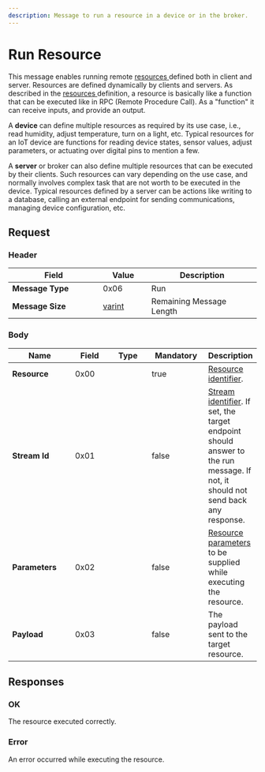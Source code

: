 ```yaml
---
description: Message to run a resource in a device or in the broker.
---
```


# Run Resource

This message enables running remote [resources ](../definitions.md#resources)defined both in client and server. Resources are defined dynamically by clients and servers. As described in the [resources ](../definitions.md#resources)definition, a resource is basically like a function that can be executed like in RPC (Remote Procedure Call). As a "function" it can receive inputs, and provide an output.&#x20;

A **device** can define multiple resources as required by its use case, i.e., read humidity, adjust temperature, turn on a light, etc.  Typical resources for an IoT device are functions for reading device states, sensor values, adjust parameters, or actuating over digital pins to mention a few.

A **server** or broker can also define multiple resources that can be executed by their clients. Such resources can vary depending on the use case, and normally involves complex task that are not worth to be executed in the device. Typical resources defined by a server can be actions like writing to a database, calling an external endpoint for sending communications, managing device configuration, etc.

## Request

### Header

<table><thead><tr><th width="168">Field</th><th width="82.33333333333331">Value</th><th>Description</th></tr></thead><tbody><tr><td><strong>Message Type</strong></td><td>0x06</td><td>Run</td></tr><tr><td><strong>Message Size</strong></td><td><a href="../definitions.md#varint">varint</a></td><td>Remaining Message Length</td></tr></tbody></table>

### Body

<table><thead><tr><th width="139">Name</th><th width="83">Field</th><th width="97" data-type="select">Type</th><th width="115" data-type="checkbox">Mandatory</th><th>Description</th></tr></thead><tbody><tr><td><strong>Resource</strong> </td><td>0x00</td><td></td><td>true</td><td><a href="../definitions.md#resource-identifier">Resource identifier</a>.</td></tr><tr><td><strong>Stream Id</strong></td><td>0x01</td><td></td><td>false</td><td><a href="../definitions.md#stream-identifier">Stream identifier</a>. If set, the target endpoint should answer to the run message. If not, it should not send back any response.</td></tr><tr><td><strong>Parameters</strong></td><td>0x02</td><td></td><td>false</td><td><a href="../definitions.md#resource-parameters">Resource parameters</a> to be supplied while executing  the resource.</td></tr><tr><td><strong>Payload</strong></td><td>0x03</td><td></td><td>false</td><td>The payload sent to the target resource.</td></tr></tbody></table>

## Responses

### OK

The resource executed correctly.

### Error

An error occurred while executing the resource.
